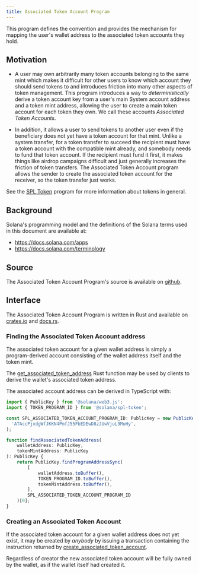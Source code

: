 ```yaml
---
title: Associated Token Account Program
---
```


This program defines the convention and provides the mechanism for mapping
the user's wallet address to the associated token accounts they hold.

## Motivation

-  A user may own arbitrarily many token accounts belonging to the same mint
which makes it difficult for other users to know which account they should send
tokens to and introduces friction into many other aspects of token management.
This program introduces a way to _deterministically_ derive a token account key
from a user's main System account address and a token mint address, allowing the
user to create a main token account for each token they own. We call these
accounts _Associated Token Accounts_.

- In addition, it allows a user to send tokens to another user even if the
beneficiary does not yet have a token account for that mint. Unlike a system
transfer, for a token transfer to succeed the recipient must have a token
account with the compatible mint already, and somebody needs to fund that token
account. If the recipient must fund it first, it makes things like airdrop
campaigns difficult and just generally increases the friction of token
transfers. The Associated Token Account program allows the sender to create the associated token account for
the receiver, so the token transfer just works.

See the [SPL Token](token.mdx) program for more information about tokens in
general.

## Background

Solana's programming model and the definitions of the Solana terms used in this
document are available at:

- https://docs.solana.com/apps
- https://docs.solana.com/terminology

## Source

The Associated Token Account Program's source is available on
[github](https://github.com/solana-labs/solana-program-library).


## Interface
The Associated Token Account Program is written in Rust and available on
[crates.io](https://crates.io/crates/spl-associated-token-account) and
[docs.rs](https://docs.rs/spl-associated-token-account).


### Finding the Associated Token Account address
The associated token account for a given wallet address is simply a
program-derived account consisting of the wallet address itself and the token mint.

The [get_associated_token_address](https://docs.rs/spl-associated-token-account/latest/spl_associated_token_account/fn.get_associated_token_address.html)
Rust function may be used by clients to derive the wallet's associated token address.


The associated account address can be derived in TypeScript with:
```ts
import { PublicKey } from '@solana/web3.js';
import { TOKEN_PROGRAM_ID } from '@solana/spl-token';

const SPL_ASSOCIATED_TOKEN_ACCOUNT_PROGRAM_ID: PublicKey = new PublicKey(
  'ATAccPjxdgWfJKKN4PmfJ55FbEDEwD8zJUwVjuL9MuHy',
);

function findAssociatedTokenAddress(
    walletAddress: PublicKey,
    tokenMintAddress: PublicKey
): PublicKey {
    return PublicKey.findProgramAddressSync(
        [
            walletAddress.toBuffer(),
            TOKEN_PROGRAM_ID.toBuffer(),
            tokenMintAddress.toBuffer(),
        ],
        SPL_ASSOCIATED_TOKEN_ACCOUNT_PROGRAM_ID
    )[0];
}
```


### Creating an Associated Token Account

If the associated token account for a given wallet address does not yet exist,
it may be created by *anybody* by issuing a transaction containing the
instruction returned by [create_associated_token_account](https://docs.rs/spl-associated-token-account/latest/spl_associated_token_account/instruction/fn.create_associated_token_account.html).

Regardless of creator the new associated token account will be fully owned by
the wallet, as if the wallet itself had created it.
